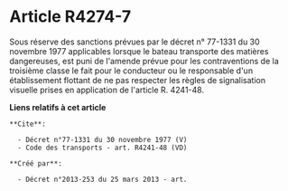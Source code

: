 # Article R4274-7

Sous réserve des sanctions prévues par le décret n° 77-1331 du 30 novembre 1977 applicables lorsque le bateau transporte des
matières dangereuses, est puni de l'amende prévue pour les contraventions de la troisième classe le fait pour le conducteur
ou le responsable d'un établissement flottant de ne pas respecter les règles de signalisation visuelle prises en application
de l'article R. 4241-48.

**Liens relatifs à cet article**

	**Cite**:

	  - Décret n°77-1331 du 30 novembre 1977 (V)
	  - Code des transports - art. R4241-48 (VD)

	**Créé par**:

	  - Décret n°2013-253 du 25 mars 2013 - art.
